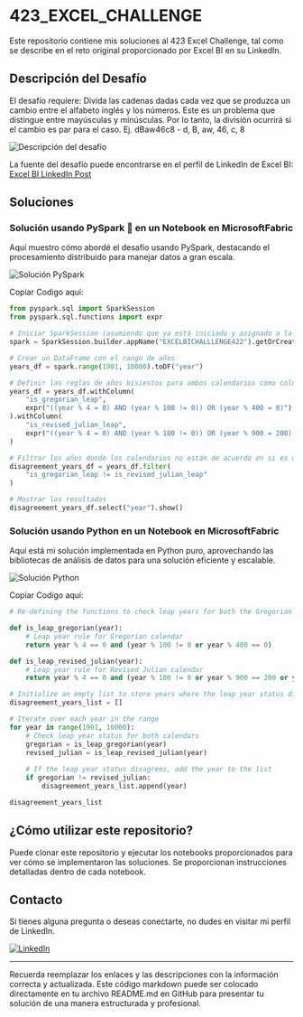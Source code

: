 # 423_EXCEL_CHALLENGE

Este repositorio contiene mis soluciones al 423 Excel Challenge, tal como se describe en el reto original proporcionado por Excel BI en su LinkedIn.

## Descripción del Desafío

El desafío requiere:
Divida las cadenas dadas cada vez que se produzca un cambio entre el alfabeto inglés y los números. Este es un problema que distingue entre mayúsculas y minúsculas. Por lo tanto, la división ocurrirá si el cambio es par para el caso.
Ej. dBaw46c8 - d, B, aw, 46, c, 8

![Descripción del desafío](https://github.com/cristobalsalcedo90/BI_Challenges/blob/80c4648637d0a83a29a496cdfa8256e267417033/423_EXCEL_CHALLENGE/Files/ExcelBi.png)

La fuente del desafío puede encontrarse en el perfil de LinkedIn de Excel BI: [Excel BI LinkedIn Post](https://www.linkedin.com/posts/excelbi_excel-challenge-problem-activity-7179326423331921920-tw8v?utm_source=share&utm_medium=member_desktop)

## Soluciones

### Solución usando PySpark 🚀 en un Notebook en MicrosoftFabric

Aquí muestro cómo abordé el desafío usando PySpark, destacando el procesamiento distribuido para manejar datos a gran escala.

![Solución PySpark](https://github.com/cristobalsalcedo90/BI_Challenges/blob/80c4648637d0a83a29a496cdfa8256e267417033/423_EXCEL_CHALLENGE/Files/423_EXCEL_CHALLENGE_PySpark.png)

Copiar Codigo aquí:
```python
from pyspark.sql import SparkSession
from pyspark.sql.functions import expr

# Iniciar SparkSession (asumiendo que ya está iniciado y asignado a la variable `spark`)
spark = SparkSession.builder.appName("EXCELBICHALLLENGE422").getOrCreate()

# Crear un DataFrame con el rango de años
years_df = spark.range(1901, 10000).toDF("year")

# Definir las reglas de años bisiestos para ambos calendarios como columnas calculadas
years_df = years_df.withColumn(
    "is_gregorian_leap",
    expr("((year % 4 = 0) AND (year % 100 != 0)) OR (year % 400 = 0)")
).withColumn(
    "is_revised_julian_leap",
    expr("((year % 4 = 0) AND (year % 100 != 0)) OR (year % 900 = 200) OR (year % 900 = 600)")
)

# Filtrar los años donde los calendarios no están de acuerdo en si es un año bisiesto
disagreement_years_df = years_df.filter(
    "is_gregorian_leap != is_revised_julian_leap"
)

# Mostrar los resultados
disagreement_years_df.select("year").show()

```

### Solución usando Python en un Notebook en MicrosoftFabric

Aquí está mi solución implementada en Python puro, aprovechando las bibliotecas de análisis de datos para una solución eficiente y escalable.

![Solución Python](https://github.com/cristobalsalcedo90/BI_Challenges/blob/80c4648637d0a83a29a496cdfa8256e267417033/423_EXCEL_CHALLENGE/Files/423_EXCEL_CHALLENGE_Python.png)

Copiar Codigo aquí:
```python
# Re-defining the functions to check leap years for both the Gregorian and Revised Julian calendars

def is_leap_gregorian(year):
    # Leap year rule for Gregorian calendar
    return year % 4 == 0 and (year % 100 != 0 or year % 400 == 0)

def is_leap_revised_julian(year):
    # Leap year rule for Revised Julian calendar
    return year % 4 == 0 and (year % 100 != 0 or year % 900 == 200 or year % 900 == 600)

# Initialize an empty list to store years where the leap year status disagrees
disagreement_years_list = []

# Iterate over each year in the range
for year in range(1901, 10000):
    # Check leap year status for both calendars
    gregorian = is_leap_gregorian(year)
    revised_julian = is_leap_revised_julian(year)
    
    # If the leap year status disagrees, add the year to the list
    if gregorian != revised_julian:
        disagreement_years_list.append(year)

disagreement_years_list

```
## ¿Cómo utilizar este repositorio?

Puede clonar este repositorio y ejecutar los notebooks proporcionados para ver cómo se implementaron las soluciones. Se proporcionan instrucciones detalladas dentro de cada notebook.

## Contacto

Si tienes alguna pregunta o deseas conectarte, no dudes en visitar mi perfil de LinkedIn.

[![LinkedIn](https://img.shields.io/badge/LinkedIn-Cristobal%20Salcedo-blue)](https://www.linkedin.com/in/cristobal-salcedo)

---

Recuerda reemplazar los enlaces y las descripciones con la información correcta y actualizada. Este código markdown puede ser colocado directamente en tu archivo README.md en GitHub para presentar tu solución de una manera estructurada y profesional.
